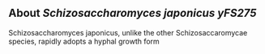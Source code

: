 **About *Schizosaccharomyces japonicus yFS275***
-------------------------
Schizosaccharomyces japonicus, unlike the other Schizosaccaromycae species, rapidly adopts a hyphal growth form



